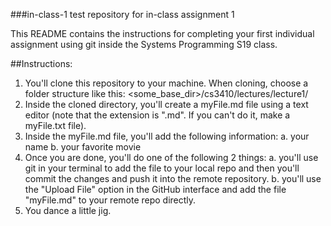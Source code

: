###in-class-1
test repository for in-class assignment 1

This README contains the instructions for completing your first individual assignment using git inside the Systems Programming S19 class.

##Instructions:
1. You'll clone this repository to your machine. When cloning, choose a folder structure like this: <some_base_dir>/cs3410/lectures/lecture1/
2. Inside the cloned directory, you'll create a myFile.md file using a text editor (note that the extension is ".md". If you can't do it, make a myFile.txt file).
3. Inside the myFile.md file, you'll add the following information: a. your name b. your favorite movie
4. Once you are done, you'll do one of the following 2 things: a. you'll use git in your terminal to add the file to your local repo and then you'll commit the changes and push it into the remote repository. b. you'll use the "Upload File" option in the GitHub interface and add the file "myFile.md" to your remote repo directly.
5. You dance a little jig.
